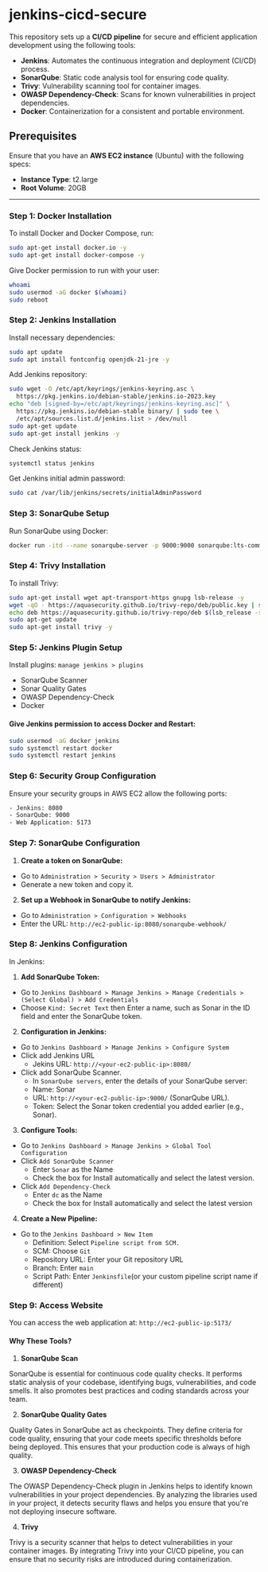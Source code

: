 # jenkins-cicd-secure

This repository sets up a **CI/CD pipeline** for secure and efficient application development using the following tools:

- **Jenkins**: Automates the continuous integration and deployment (CI/CD) process.
- **SonarQube**: Static code analysis tool for ensuring code quality.
- **Trivy**: Vulnerability scanning tool for container images.
- **OWASP Dependency-Check**: Scans for known vulnerabilities in project dependencies.
- **Docker**: Containerization for a consistent and portable environment.

## Prerequisites

Ensure that you have an **AWS EC2 instance** (Ubuntu) with the following specs:
- **Instance Type**: t2.large
- **Root Volume**: 20GB

---

### Step 1: Docker Installation
To install Docker and Docker Compose, run:

```bash
sudo apt-get install docker.io -y
sudo apt-get install docker-compose -y
```
Give Docker permission to run with your user:

```bash
whoami
sudo usermod -aG docker $(whoami)
sudo reboot
```

### Step 2: Jenkins Installation
Install necessary dependencies:

```bash
sudo apt update
sudo apt install fontconfig openjdk-21-jre -y
```

Add Jenkins repository:

```bash
sudo wget -O /etc/apt/keyrings/jenkins-keyring.asc \
  https://pkg.jenkins.io/debian-stable/jenkins.io-2023.key
echo "deb [signed-by=/etc/apt/keyrings/jenkins-keyring.asc]" \
  https://pkg.jenkins.io/debian-stable binary/ | sudo tee \
  /etc/apt/sources.list.d/jenkins.list > /dev/null
sudo apt-get update
sudo apt-get install jenkins -y
```

Check Jenkins status:
```bash
systemctl status jenkins

```

Get Jenkins initial admin password:
```bash
sudo cat /var/lib/jenkins/secrets/initialAdminPassword
```

### Step 3: SonarQube Setup
Run SonarQube using Docker:

```bash
docker run -itd --name sonarqube-server -p 9000:9000 sonarqube:lts-community
```

### Step 4: Trivy Installation
To install Trivy:

```bash
sudo apt-get install wget apt-transport-https gnupg lsb-release -y
wget -qO - https://aquasecurity.github.io/trivy-repo/deb/public.key | sudo apt-key add -
echo deb https://aquasecurity.github.io/trivy-repo/deb $(lsb_release -sc) main | sudo tee -a /etc/apt/sources.list.d/trivy.list
sudo apt-get update
sudo apt-get install trivy -y
```

### Step 5: Jenkins Plugin Setup
Install plugins: `manage jenkins > plugins`
- SonarQube Scanner
- Sonar Quality Gates
- OWASP Dependency-Check
- Docker

#### Give Jenkins permission to access Docker and Restart:

```bash
sudo usermod -aG docker jenkins
sudo systemctl restart docker
sudo systemctl restart jenkins
```

### Step 6: Security Group Configuration
Ensure your security groups in AWS EC2 allow the following ports:
```bash
- Jenkins: 8080
- SonarQube: 9000
- Web Application: 5173
```

### Step 7: SonarQube Configuration

1. **Create a token on SonarQube:**
  - Go to `Administration > Security > Users > Administrator`
  - Generate a new token and copy it.
2. **Set up a Webhook in SonarQube to notify Jenkins:**
  - Go to `Administration > Configuration > Webhooks`
  - Enter the URL: `http://ec2-public-ip:8080/sonarqube-webhook/`

### Step 8: Jenkins Configuration

In Jenkins:

1. **Add SonarQube Token:**
  - Go to `Jenkins Dashboard > Manage Jenkins > Manage Credentials > (Select Global) > Add Credentials`
  - Choose `Kind: Secret Text` then Enter a name, such as Sonar in the ID field and enter the SonarQube token.

2. **Configuration in Jenkins:**
  - Go to `Jenkins Dashboard > Manage Jenkins > Configure System`
   - Click add Jenkins URL
     - Jekins URL: `http://<your-ec2-public-ip>:8080/`
   - Click add SonarQube Scanner.
      - In `SonarQube servers`, enter the details of your SonarQube server:
      - Name: Sonar
      - URL: `http://<your-ec2-public-ip>:9000/` (SonarQube URL).
      - Token: Select the Sonar token credential you added earlier (e.g., Sonar).

3. **Configure Tools:**
  - Go to `Jenkins Dashboard > Manage Jenkins > Global Tool Configuration`
  - Click `Add SonarQube Scanner`
    - Enter `Sonar` as the Name
    - Check the box for Install automatically and select the latest version.
  - Click `Add Dependency-Check` 
    - Enter `dc` as the Name 
    - Check the box for Install automatically and select the latest version

4. **Create a New Pipeline:**
  - Go to the `Jenkins Dashboard > New Item`
    - Definition: Select `Pipeline script from SCM.`
    - SCM: Choose `Git`
    - Repository URL: Enter your Git repository URL
    - Branch: Enter `main`
    - Script Path: Enter `Jenkinsfile`(or your custom pipeline script name if different)

### Step 9: Access Website
You can access the web application at:
`http://ec2-public-ip:5173/`

#### Why These Tools?

1. **SonarQube Scan**

SonarQube is essential for continuous code quality checks. It performs static analysis of your codebase, identifying bugs, vulnerabilities, and code smells. It also promotes best practices and coding standards across your team.

2. **SonarQube Quality Gates**

Quality Gates in SonarQube act as checkpoints. They define criteria for code quality, ensuring that your code meets specific thresholds before being deployed. This ensures that your production code is always of high quality.

3. **OWASP Dependency-Check**

The OWASP Dependency-Check plugin in Jenkins helps to identify known vulnerabilities in your project dependencies. By analyzing the libraries used in your project, it detects security flaws and helps you ensure that you're not deploying insecure software.

4. **Trivy**

Trivy is a security scanner that helps to detect vulnerabilities in your container images. By integrating Trivy into your CI/CD pipeline, you can ensure that no security risks are introduced during containerization.


